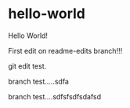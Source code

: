 # hello-world
Hello World!

First edit on readme-edits branch!!!

git edit test.

branch test.....sdfa

branch test....sdfsfsdfsdafsd
